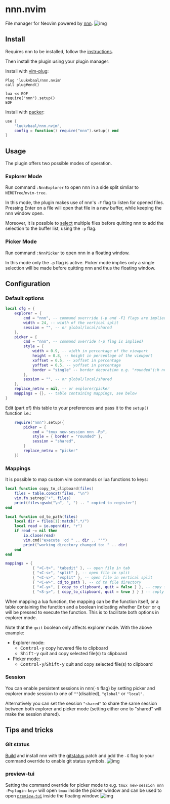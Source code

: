 # nnn.nvim

File manager for Neovim powered by [nnn](https://github.com/jarun/nnn).
![img](https://i.imgur.com/mtpBKUl.png)

## Install

Requires nnn to be installed, follow the [instructions](https://github.com/jarun/nnn/wiki/Usage#installation).

Then install the plugin using your plugin manager:

Install with [vim-plug](https://github.com/junegunn/vim-plug):
```vim
Plug 'luukvbaal/nnn.nvim'
call plug#end()

lua << EOF
require("nnn").setup()
EOF
```
Install with [packer](https://github.com/wbthomason/packer.nvim):
```lua
use {
	"luukvbaal/nnn.nvim",
	config = function() require("nnn").setup() end
}
```
## Usage
The plugin offers two possible modes of operation.
### Explorer Mode
Run command `:NnnExplorer` to open nnn in a side split simliar to `NERDTree`/`nvim-tree`.

In this mode, the plugin makes use of nnn's `-F` flag to listen for opened files. Pressing <kdb>Enter</kbd> on a file will open that file in a new buffer, while keeping the nnn window open.

Moreover, it is possible to [select](https://github.com/jarun/nnn/wiki/concepts#selection) multiple files before quitting nnn to add the selection to the buffer list, using the `-p` flag.
### Picker Mode
Run command `:NnnPicker` to open nnn in a floating window.

In this mode only the `-p` flag is active. Picker mode implies only a single selection will be made before quitting nnn and thus the floating window.
## Configuration
### Default options
```lua
local cfg = {
	explorer = {
		cmd = "nnn", -- command overrride (-p and -F1 flags are implied)
		width = 24, -- width of the vertical split
		session = "", -- or global/local/shared
	},
	picker = {
		cmd = "nnn", -- command override (-p flag is implied)
		style = {
			width = 0.9, -- width in percentage of the viewport
			height = 0.8, -- height in percentage of the viewport
			xoffset = 0.5, -- xoffset in percentage
			yoffset = 0.5, -- yoffset in percentage
			border = "single" -- border decoration e.g. "rounded"(:h nvim_open_win)
		},
		session = "", -- or global/local/shared
	},
	replace_netrw = nil, -- or explorer/picker
	mappings = {}, -- table containing mappings, see below
}
```
Edit (part of) this table to your preferences and pass it to the `setup()` function i.e.:
```lua
	require("nnn").setup({
		picker = {
			cmd = "tmux new-session nnn -Pp",
			style = { border = "rounded" },
			session = "shared",
		}
		replace_netrw = "picker"
	})
```

### Mappings
It is possible to map custom vim commands or lua functions to keys:
```lua
local function copy_to_clipboard(files)
	files = table.concat(files, "\n")
	vim.fn.setreg("+", files)
	print(files:gsub("\n", ", ") .. " copied to register")
end

local function cd_to_path(files)
	local dir = files[1]:match(".*/")
	local read = io.open(dir, "r")
	if read ~= nil then
		io.close(read)
		vim.cmd("execute 'cd " .. dir .. "'")
		print("working directory changed to: " .. dir)
	end
end

mappings = {
			{ "<C-t>", "tabedit" }, -- open file in tab
			{ "<C-s>", "split" }, -- open file in split
			{ "<C-v>", "vsplit" }, -- open file in vertical split
			{ "<C-w>", cd_to_path }, -- cd to file directory
			{ "<C-y>", { copy_to_clipboard, quit = false } }, -- copy file to clipboard
			{ "<S-y>", { copy_to_clipboard, quit = true } } } -- coply files to clipboard
```
When mapping a lua function, the mapping can be the function itself, or a table containing the function and a boolean indicating whether <kbd>Enter</kbd> or <kbd>q</kbd> will be pressed to execute the function. This is to facilitate both options in explorer mode.

Note that the `quit` boolean only affects explorer mode. With the above example:
* Explorer mode:
	- <kbd>Control-y</kbd> copy hovered file to clipboard
	- <kbd>Shift-y</kbd> quit and copy selected file(s) to clipboard
* Picker mode:
	- <kbd>Control-y</kbd>/<kbd>Shift-y</kbd> quit and copy selected file(s) to clipboard

### Session
You can enable persistent sessions in nnn(`-S` flag) by setting picker and explorer mode session to one of `""`(disabled), `"global"` or `"local"`.

Alternatively you can set the session `"shared"` to share the same session between both explorer and picker mode (setting either one to "shared" will make the session shared).

## Tips and tricks
### Git status
[Build](https://github.com/jarun/nnn/tree/master/patches#list-of-patches) and install nnn with the [gitstatus](https://github.com/jarun/nnn/blob/master/patches/gitstatus/mainline.diff) patch and add the `-G` flag to your command override to enable git status symbols.
![img](https://i.imgur.com/LLd8Oq5.png)
### preview-tui
Setting the command override for picker mode to e.g. `tmux new-session nnn -P<plugin-key>` will open `tmux` inside the picker window and can be used to open [`preview-tui`](https://github.com/jarun/nnn/blob/master/plugins/preview-tui) inside the floating window:
![img](https://i.imgur.com/OhfK12S.gif)
